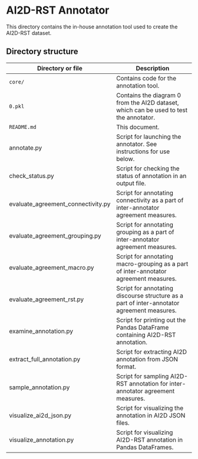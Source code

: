 # AI2D-RST Annotator

This directory contains the in-house annotation tool used to create the AI2D-RST dataset.

## Directory structure

| Directory or file | Description |
| ----------------- | ------------|
| `core/` | Contains code for the annotation tool. |
| `0.pkl` | Contains the diagram 0 from the AI2D dataset, which can be used to test the annotator. |
| `README.md` | This document. |
| annotate.py | Script for launching the annotator. See instructions for use below. |
| check_status.py | Script for checking the status of annotation in an output file. |
| evaluate_agreement_connectivity.py | Script for annotating connectivity as a part of inter-annotator agreement measures. |
| evaluate_agreement_grouping.py | Script for annotating grouping as a part of inter-annotator agreement measures. |
| evaluate_agreement_macro.py | Script for annotating macro-grouping as a part of inter-annotator agreement measures. |
| evaluate_agreement_rst.py | Script for annotating discourse structure as a part of inter-annotator agreement measures. |
| examine_annotation.py | Script for printing out the Pandas DataFrame containing AI2D-RST annotation. |
| extract_full_annotation.py | Script for extracting AI2D annotation from JSON format. |
| sample_annotation.py | Script for sampling AI2D-RST annotation for inter-annotator agreement measures. |
| visualize_ai2d_json.py | Script for visualizing the annotation in AI2D JSON files. |
| visualize_annotation.py | Script for visualizing AI2D-RST annotation in Pandas DataFrames. |
